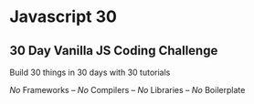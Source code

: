 # Javascript 30
## 30 Day Vanilla JS Coding Challenge

Build 30 things in 30 days with 30 tutorials

*No* Frameworks – *No* Compilers – *No* Libraries – *No* Boilerplate

